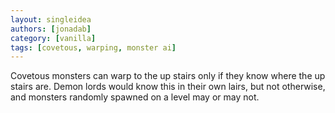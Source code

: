 ```yaml
---
layout: singleidea
authors: [jonadab]
category: [vanilla]
tags: [covetous, warping, monster ai]
---
```

Covetous monsters can warp to the up stairs only if they know where the up stairs are. Demon lords would know this in their own lairs, but not otherwise, and monsters randomly spawned on a level may or may not.
